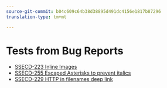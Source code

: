 ```yaml
---
source-git-commit: b04c609c64b38d38895d491dc4156e1817b87296
translation-type: tm+mt

---
```

# Tests from Bug Reports


* [SSECD-223 Inline Images](ssecd233-inline-images-newline.md)
* [SSECD-255 Escaped Asterisks to prevent italics](ssecd255.md)
* [SSECD-229 HTTP in filenames deep link](ssecd229-http-in-filename.md)

